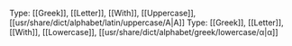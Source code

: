 Type: [[Greek]], [[Letter]], [[With]], [[Uppercase]], [[usr/share/dict/alphabet/latin/uppercase/A|A]]
Type: [[Greek]], [[Letter]], [[With]], [[Lowercase]], [[usr/share/dict/alphabet/greek/lowercase/α|α]]
